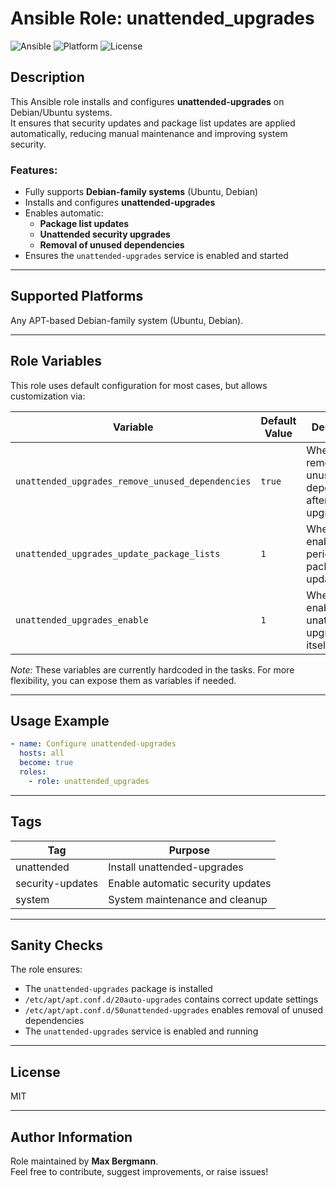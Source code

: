 # Ansible Role: unattended_upgrades

![Ansible](https://img.shields.io/badge/ansible-ready-blue.svg)
![Platform](https://img.shields.io/badge/platform-Debian%2FUbuntu-lightgrey)
![License](https://img.shields.io/badge/license-MIT-green)

## Description

This Ansible role installs and configures **unattended-upgrades** on Debian/Ubuntu systems.  
It ensures that security updates and package list updates are applied automatically, reducing manual maintenance and improving system security.

### Features:
- Fully supports **Debian-family systems** (Ubuntu, Debian)
- Installs and configures **unattended-upgrades**
- Enables automatic:
  - **Package list updates**
  - **Unattended security upgrades**
  - **Removal of unused dependencies**
- Ensures the `unattended-upgrades` service is enabled and started

---

## Supported Platforms

Any APT-based Debian-family system (Ubuntu, Debian).

---

## Role Variables

This role uses default configuration for most cases, but allows customization via:

| Variable                                            | Default Value | Description                                              |
|-----------------------------------------------------|--------------|----------------------------------------------------------|
| `unattended_upgrades_remove_unused_dependencies`    | `true`       | Whether to remove unused dependencies after upgrades      |
| `unattended_upgrades_update_package_lists`          | `1`          | Whether to enable periodic package list updates           |
| `unattended_upgrades_enable`                        | `1`          | Whether to enable unattended-upgrades itself              |

*Note:* These variables are currently hardcoded in the tasks. For more flexibility, you can expose them as variables if needed.

---

## Usage Example

```yaml
- name: Configure unattended-upgrades
  hosts: all
  become: true
  roles:
    - role: unattended_upgrades
```

---

## Tags

| Tag               | Purpose                                       |
|-------------------|-----------------------------------------------|
| unattended        | Install unattended-upgrades                   |
| security-updates  | Enable automatic security updates             |
| system            | System maintenance and cleanup                |

---

## Sanity Checks

The role ensures:

- The `unattended-upgrades` package is installed
- `/etc/apt/apt.conf.d/20auto-upgrades` contains correct update settings
- `/etc/apt/apt.conf.d/50unattended-upgrades` enables removal of unused dependencies
- The `unattended-upgrades` service is enabled and running

---

## License

MIT

---

## Author Information

Role maintained by **Max Bergmann**.  
Feel free to contribute, suggest improvements, or raise issues!
